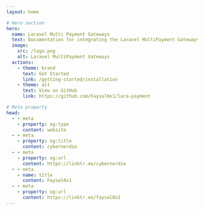 ```yaml
---
layout: home

# Hero section
hero:
  name: Laravel Multi Payment Gateways
  text: Documentation for integrating the Laravel MultiPayment Gateways Package.
  image:
    src: /logo.png
    alt: Laravel MultiPayment Gateways
  actions:
    - theme: brand
      text: Get Started
      link: /getting-started/installation
    - theme: alt
      text: View on GitHub
      link: https://github.com/Faysal0x1/lara-payment

# Meta property
head:
  - - meta
    - property: og:type
      content: website
  - - meta
    - property: og:title
      content: cybernerdie
  - - meta
    - property: og:url
      content: https://linktr.ee/cybernerdie
  - - meta
    - name: title
      content: Faysal0x1
  - - meta
    - property: og:url
      content: https://linktr.ee/faysal0x1
---
```

